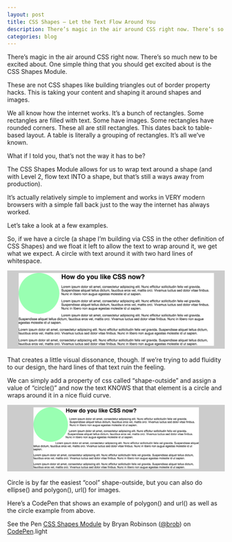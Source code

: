 ```yaml
---
layout: post
title: CSS Shapes — Let the Text Flow Around You
description: There’s magic in the air around CSS right now. There’s so much new to be excited about. One simple thing that you should get excited about is the CSS Shapes Module. These are not CSS shapes like building triangles out of border property hacks. This is taking your content and shaping it around shapes and images.
categories: blog
---
```




There’s magic in the air around CSS right now. There’s so much new to be excited about. One simple thing that you should get excited about is the CSS Shapes Module.

These are not CSS shapes like building triangles out of border property hacks. This is taking your content and shaping it around shapes and images.

We all know how the internet works. It’s a bunch of rectangles. Some rectangles are filled with text. Some have images. Some rectangles have rounded corners. These all are still rectangles. This dates back to table-based layout. A table is literally a grouping of rectangles. It’s all we’ve known.

What if I told you, that’s not the way it has to be?

The CSS Shapes Module allows for us to wrap text around a shape (and with Level 2, flow text INTO a shape, but that’s still a ways away from production).

It’s actually relatively simple to implement and works in VERY modern browsers with a simple fall back just to the way the internet has always worked.

Let’s take a look at a few examples.

So, if we have a circle (a shape I’m building via CSS in the other definition of CSS Shapes) and we float it left to allow the text to wrap around it, we get what we expect. A circle with text around it with two hard lines of whitespace.

![Typical float left with hard edges](/images/blog/circle-start.png)

That creates a little visual dissonance, though. If we’re trying to add fluidity to our design, the hard lines of that text ruin the feeling.

We can simply add a property of css called “shape-outside” and assign a value of “circle()” and now the text KNOWS that that element is a circle and wraps around it in a nice fluid curve.

![Image of the shape-outside being applied](/images/blog/circle-around.png)

Circle is by far the easiest “cool” shape-outside, but you can also do ellipse() and polygon(), url() for images.

Here’s a CodePen that shows an example of polygon() and url() as well as the circle example from above.

<p class='codepen'  data-height='450' data-theme-id='dark' data-slug-hash='vGRBeQ' data-default-tab='scss, result' data-animations='run' data-editable='' data-embed-version='2'>

See the Pen <a href='http://codepen.io/brob/pen/vGRBeQ/'>CSS Shapes Module</a> by Bryan Robinson (<a href='http://codepen.io/brob'>@brob</a>) on <a href='http://codepen.io'>CodePen</a>.light</p>
<script async src="//codepen.io/assets/embed/ei.js"></script>
